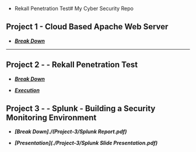  -  Rekall Penetration Test# My Cyber Security Repo

## Project 1 - Cloud Based Apache Web Server

- ***[Break Down](./Project-1/Martina-Russo-Project-1-Technical-Brief.pdf)***

---

## Project 2 -  -  Rekall Penetration Test

- ***[Break Down](./Project-2/Martina-Russo-Project-2-Rekall-Penetration-Test-Report.pdf)***

- ***[Execution](./Project-2/Flags-Execution-Summary.pdf)***

## Project 3 -  -  Splunk - Building a Security Monitoring Environment

- ***[Break Down]./(Project-3/Splunk Report.pdf)***

- ***[Presentation](./Project-3/Splunk Slide Presentation.pdf)***

